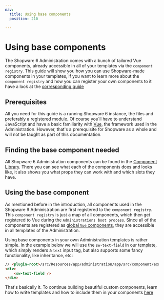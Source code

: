 ```yaml
---
nav:
  title: Using base components
  position: 210

---
```


# Using base components

The Shopware 6 Administration comes with a bunch of tailored Vue components, already accessible in all of your templates via the `component registry`. This guide will show you how you can use Shopware-made components in your templates, if you want to learn more about the `component registry` and how you can register your own components to it have a look at the [corresponding guide](../module-component-management/add-custom-component.md)

## Prerequisites

All you need for this guide is a running Shopware 6 instance, the files and preferably a registered module. Of course you'll have to understand JavaScript and have a basic familiarity with [Vue](https://vuejs.org/), the framework used in the Administration. However, that's a prerequisite for Shopware as a whole and will not be taught as part of this documentation.

## Finding the base component needed

All Shopware 6 Administration components can be found in the [Component Library](https://component-library.shopware.com/). There you can see what each of the components does and looks like, it also shows you what props they can work with and which slots they have.

## Using the base component

As mentioned before in the introduction, all components used in the Shopware 6 Administration are first registered to the `component registry`. This `component registry` is just a map of all components, which then get registered to Vue during the `Administrations boot process`. Since all of the components are registered as [global `Vue` components](https://vuejs.org/v2/guide/components-registration.html#Global-Registration), they are accessible in all templates of the Administration.

Using base components in your own Administration templates is rather simple. In the example below we will use the `sw-text-field` in our template, which simply renders a `text` input tag, but also supports some fancy functionality, like inheritance, etc:

```html
// <plugin-root>/src/Resources/app/administration/app/src/component/example-component/example.html.twig
<div>
    <sw-text-field />
</div>
```

That's basically it. To continue building beautiful custom components, learn how to write templates and how to include them in your components [here](../templates-styling/writing-templates.md)
